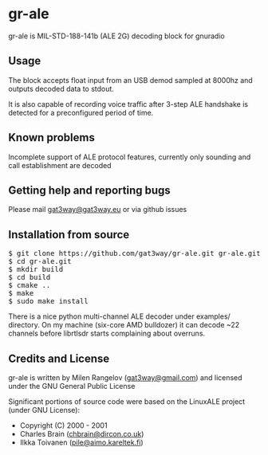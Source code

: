 gr-ale
====

gr-ale is MIL-STD-188-141b (ALE 2G) decoding block for gnuradio


Usage
-----

The block accepts float input from an USB demod sampled at 8000hz and outputs decoded data to stdout.

It is also capable of recording voice traffic after 3-step ALE handshake is detected for a preconfigured period of time.


Known problems
--------------

Incomplete support of ALE protocol features, currently only sounding and call establishment are decoded


Getting help and reporting bugs
-------------------------------

Please mail gat3way@gat3way.eu or via github issues



Installation from source
------------------------

<pre>
$ git clone https://github.com/gat3way/gr-ale.git gr-ale.git
$ cd gr-ale.git
$ mkdir build
$ cd build
$ cmake ..
$ make
$ sudo make install
</pre>


There is a nice python multi-channel ALE decoder under examples/ directory. On my machine (six-core AMD bulldozer) it can decode ~22 channels before librtlsdr starts complaining about overruns.


Credits and License
-------------------

gr-ale is written by Milen Rangelov (gat3way@gmail.com) and licensed under the GNU General Public License

Significant portions of source code were based on the LinuxALE project (under GNU License):

 * Copyright (C) 2000 - 2001 
 *   Charles Brain (chbrain@dircon.co.uk)
 *   Ilkka Toivanen (pile@aimo.kareltek.fi)

